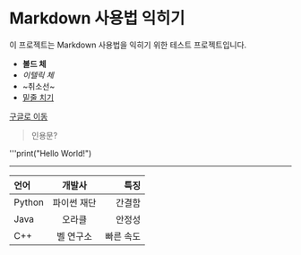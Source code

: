 # Markdown 사용법 익히기

이 프로젝트는 Markdown 사용법을 익히기 위한 테스트 프로젝트입니다.

+ **볼드 체**
+ *이텔릭 체*
+ ~취소선~
+ <u>밑줄 치기</u>

[구글로 이동](https://google.com)


> 인용문?

'''print("Hello World!")

----

| 언어    | 개발사      | 특징       |
| :------ | :---------: | ---------: |
| Python  | 파이썬 재단 | 간결함     |
| Java    | 오라클      | 안정성     |
| C++     | 벨 연구소   | 빠른 속도  |
